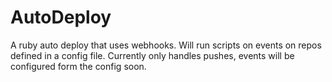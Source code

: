 AutoDeploy
==========

A ruby auto deploy that uses webhooks.  Will run scripts on events on repos defined in a config file.
Currently only handles pushes, events will be configured form the config soon.
